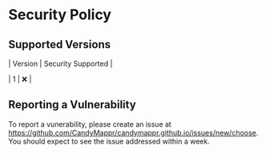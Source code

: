 # Security Policy

## Supported Versions


| Version | Security Supported          |

| 1       |         :x:        |

## Reporting a Vulnerability

To report a vunerability, please create an issue at https://github.com/CandyMappr/candymappr.github.io/issues/new/choose.
You should expect to see the issue addressed within a week.
